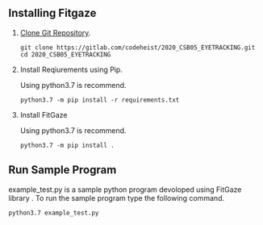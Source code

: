 ## Installing Fitgaze


1. [Clone Git Repository](https://gitlab.com/codeheist/2020_CSB05_EYETRACKING.git).


    ```
    git clone https://gitlab.com/codeheist/2020_CSB05_EYETRACKING.git
    cd 2020_CSB05_EYETRACKING
    ```

2. Install Reqiurements using Pip.

    Using python3.7 is recommend.

    ```
    python3.7 -m pip install -r requirements.txt

    ```
3. Install FitGaze 

    Using python3.7 is recommend.

    ```
    python3.7 -m pip install .

    ```
    
## Run Sample Program

example_test.py is a sample python program devoloped using FitGaze library .
To run the sample program type the following command.

```
python3.7 example_test.py

```
